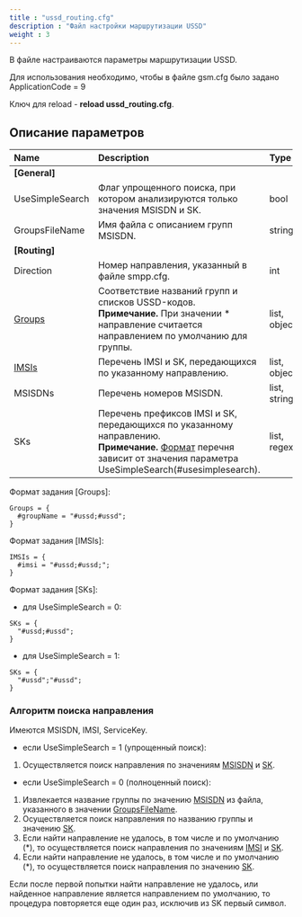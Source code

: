 ```yaml
---
title : "ussd_routing.cfg"
description : "Файл настройки маршрутизации USSD"
weight : 3
---
```


В файле настраиваются параметры маршрутизации USSD.

Для использования необходимо, чтобы в файле gsm.cfg было задано ApplicationCode = 9

Ключ для reload - **reload ussd_routing.cfg**.

## Описание параметров
|Name|Description|Type|Default|O/M|P/R|Version|
|:---|:----------|:---|:------|:--|:--|:------|
|**[General]**||
|<a name="usesimplesearch">UseSimpleSearch</a>|Флаг упрощенного поиска, при котором анализируются только значения MSISDN и SK.|bool||O|R||
|<a name="groupsfilename">GroupsFileName</a>|Имя файла с описанием групп MSISDN.|string||M|R||
|**[Routing]**||
|Direction|Номер направления, указанный в файле smpp.cfg.|int||M|R||
|[Groups](#groups)|Соответствие названий групп и списков USSD-кодов.<br>**Примечание.** При значении \* направление считается направлением по умолчанию для группы.|list, object||O|R||
|[IMSIs](#imsis)|Перечень IMSI и SK, передающихся по указанному направлению.|list, object||O|R||
|<a name="msisdns">MSISDNs</a>|Перечень номеров MSISDN.|list, string||O|R||
|<a name="sks">SKs</a>|Перечень префиксов IMSI и SK, передающихся по указанному направлению.<br>**Примечание.** [Формат](#formatsks) перечня зависит от значения параметра UseSimpleSearch(#usesimplesearch).|list, regex||O|R||

Формат задания <a name="groups">[Groups]</a>:
```
Groups = {
  #groupName = "#ussd;#ussd";
}
```

Формат задания <a name="imsis">[IMSIs]</a>:
```
IMSIs = {
  #imsi = "#ussd;#ussd;";
}
```

Формат задания <a name="formatsks">[SKs]</a>:
* для UseSimpleSearch = 0:
```
SKs = {
  "#ussd;#ussd";
}
```
* для UseSimpleSearch = 1:
```
SKs = {
  "#ussd";"#ussd";
}
```

### Алгоритм поиска направления

Имеются MSISDN, IMSI, ServiceKey.

* если UseSimpleSearch = 1 (упрощенный поиск):
1. Осуществляется поиск направления по значениям [MSISDN](#msisdns) и [SK](#sks).

* если UseSimpleSearch = 0 (полноценный поиск):
1. Извлекается название группы по значению [MSISDN](#msisdns) из файла, указанного в значении [GroupsFileName](#groupsfilename).
2. Осуществляется поиск направления по названию группы и значению [SK](#sks).
3. Если найти направление не удалось, в том числе и по умолчанию (\*), то осуществляется поиск направления по значениям [IMSI](#imsis) и [SK](#sks).
4. Если найти направление не удалось, в том числе и по умолчанию (\*), то осуществляется поиск направления по значению [SK](#sks).

Если после первой попытки найти направление не удалось, или найденное направление является направлением по умолчанию, то процедура повторяется еще один раз, исключив из SK первый символ.

